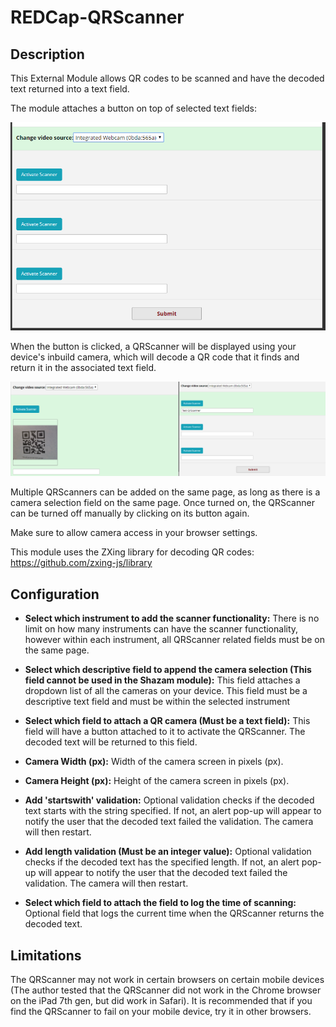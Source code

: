 # REDCap-QRScanner

## Description

This External Module allows QR codes to be scanned and have the decoded text returned into a text field.

The module attaches a button on top of selected text fields:

![QrScanner_example](/img/QrScanner_example.PNG) 

When the button is clicked, a QRScanner will be displayed using your device's inbuild camera, which will decode a QR code that it finds and return it in the associated text field. 

![QrScanner_on_example](/img/QrScanner_working_example.PNG)

Multiple QRScanners can be added on the same page, as long as there is a camera selection field on the same page. Once turned on, the QRScanner can be turned off manually by clicking on its button again.

Make sure to allow camera access in your browser settings.

This module uses the ZXing library for decoding QR codes: https://github.com/zxing-js/library

## Configuration

* **Select which instrument to add the scanner functionality:**
	There is no limit on how many instruments can have the scanner functionality, however within each instrument, all QRScanner related fields must be on the same page. 
	
* **Select which descriptive field to append the camera selection (This field cannot be used in the Shazam module):**
	This field attaches a dropdown list of all the cameras on your device. This field must be a descriptive text field and must be within the selected instrument

* **Select which field to attach a QR camera (Must be a text field):**
	This field will have a button attached to it to activate the QRScanner. The decoded text will be returned to this field. 
	
* **Camera Width (px):**
	Width of the camera screen in pixels (px).
	
* **Camera Height (px):**
	Height of the camera screen in pixels (px).
	
* **Add 'startswith' validation:**
	Optional validation checks if the decoded text starts with the string specified. If not, an alert pop-up will appear to notify the user that the decoded text failed the validation. The camera will then restart.
	
* **Add length validation (Must be an integer value):**
	Optional validation checks if the decoded text has the specified length. If not, an alert pop-up will appear to notify the user that the decoded text failed the validation. The camera will then restart.
	
* **Select which field to attach the field to log the time of scanning:**
	Optional field that logs the current time when the QRScanner returns the decoded text.
	
## Limitations

The QRScanner may not work in certain browsers on certain mobile devices (The author tested that the QRScanner did not work in the Chrome browser on the iPad 7th gen, but did work in Safari). It is recommended that if you find the QRScanner to fail on your mobile device, try it in other browsers. 

	
	

